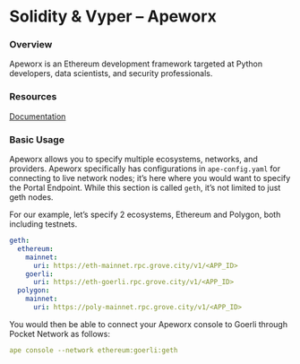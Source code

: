 # Solidity & Vyper – Apeworx

### Overview

Apeworx is an Ethereum development framework targeted at Python developers, data scientists, and security professionals.

### Resources

[Documentation](https://docs.apeworx.io/ape/stable/)

### Basic Usage

Apeworx allows you to specify multiple ecosystems, networks, and providers. Apeworx specifically has configurations in `ape-config.yaml` for connecting to live network nodes; it’s here where you would want to specify the Portal Endpoint. While this section is called `geth`, it’s not limited to just geth nodes.

For our example, let’s specify 2 ecosystems, Ethereum and Polygon, both including testnets.

```yaml
geth:
  ethereum:
    mainnet:
      uri: https://eth-mainnet.rpc.grove.city/v1/<APP_ID>
    goerli:
      uri: https://eth-goerli.rpc.grove.city/v1/<APP_ID>
  polygon:
    mainnet:
      uri: https://poly-mainnet.rpc.grove.city/v1/<APP_ID>
```

You would then be able to connect your Apeworx console to Goerli through Pocket Network as follows:

```yaml
ape console --network ethereum:goerli:geth
```
